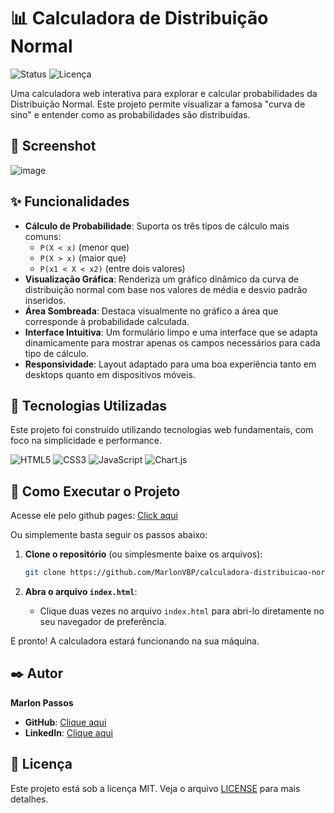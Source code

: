 # 📊 Calculadora de Distribuição Normal

![Status](https://img.shields.io/badge/status-concluído-brightgreen)
![Licença](https://img.shields.io/badge/licença-MIT-blue)

Uma calculadora web interativa para explorar e calcular probabilidades da Distribuição Normal. Este projeto permite visualizar a famosa "curva de sino" e entender como as probabilidades são distribuídas.

## 📸 Screenshot

![image](https://github.com/user-attachments/assets/66c8cc22-ac6a-455e-b55f-4665edac00dc)

## ✨ Funcionalidades

- **Cálculo de Probabilidade**: Suporta os três tipos de cálculo mais comuns:
  - `P(X < x)` (menor que)
  - `P(X > x)` (maior que)
  - `P(x1 < X < x2)` (entre dois valores)
- **Visualização Gráfica**: Renderiza um gráfico dinâmico da curva de distribuição normal com base nos valores de média e desvio padrão inseridos.
- **Área Sombreada**: Destaca visualmente no gráfico a área que corresponde à probabilidade calculada.
- **Interface Intuitiva**: Um formulário limpo e uma interface que se adapta dinamicamente para mostrar apenas os campos necessários para cada tipo de cálculo.
- **Responsividade**: Layout adaptado para uma boa experiência tanto em desktops quanto em dispositivos móveis.


## 🚀 Tecnologias Utilizadas

Este projeto foi construído utilizando tecnologias web fundamentais, com foco na simplicidade e performance.

![HTML5](https://img.shields.io/badge/HTML5-E34F26?style=for-the-badge&logo=html5&logoColor=white)
![CSS3](https://img.shields.io/badge/CSS3-1572B6?style=for-the-badge&logo=css3&logoColor=white)
![JavaScript](https://img.shields.io/badge/JavaScript-F7DF1E?style=for-the-badge&logo=javascript&logoColor=black)
![Chart.js](https://img.shields.io/badge/Chart.js-FF6384?style=for-the-badge&logo=chart.js&logoColor=white)


## 🔧 Como Executar o Projeto

Acesse ele pelo github pages: [Click aqui](https://marlonvbp.github.io/calculadora-distribuicao-normal/)

Ou simplemente basta seguir os passos abaixo:

1.  **Clone o repositório** (ou simplesmente baixe os arquivos):
    ```bash
    git clone https://github.com/MarlonVBP/calculadora-distribuicao-normal.git
    ```
    
2.  **Abra o arquivo `index.html`**:
    - Clique duas vezes no arquivo `index.html` para abri-lo diretamente no seu navegador de preferência.

E pronto! A calculadora estará funcionando na sua máquina.

## ✒️ Autor

**Marlon Passos**

- **GitHub**: [Clique aqui](https://github.com/MarlonVBP)
- **LinkedIn**: [Clique aqui](https://www.linkedin.com/in/marlon-passos-410b34229/)


## 📄 Licença

Este projeto está sob a licença MIT. Veja o arquivo [LICENSE](LICENSE) para mais detalhes.
